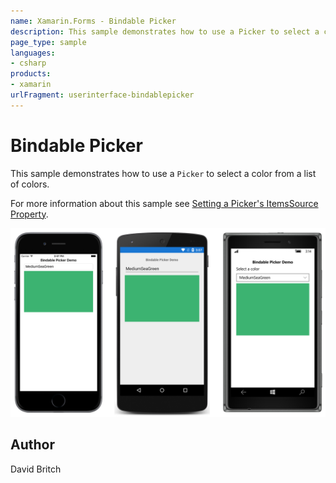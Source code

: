 ```yaml
---
name: Xamarin.Forms - Bindable Picker
description: This sample demonstrates how to use a Picker to select a color from a list of colors.
page_type: sample
languages:
- csharp
products:
- xamarin
urlFragment: userinterface-bindablepicker
---
```

# Bindable Picker

This sample demonstrates how to use a `Picker` to select a color from a list of colors.

For more information about this sample see [Setting a Picker's ItemsSource Property](https://developer.xamarin.com/guides/xamarin-forms/user-interface/picker/populating-itemssource/).

![Bindable Picker application screenshot](Screenshots/01All.png "Bindable Picker application screenshot")

## Author

David Britch
